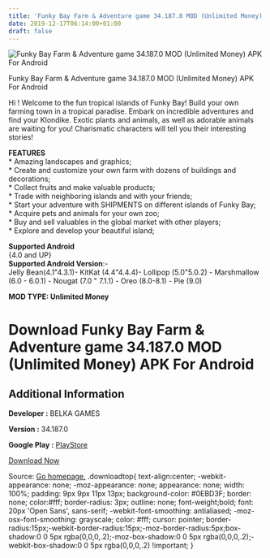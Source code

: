 ```yaml
---
title: 'Funky Bay Farm & Adventure game 34.187.0 MOD (Unlimited Money) APK For Android'
date: 2019-12-17T06:14:00+01:00
draft: false
---
```


![Funky Bay Farm & Adventure game 34.187.0 MOD (Unlimited Money) APK For Android](https://i0.wp.com/apkhome.net/wp-content/uploads/2019/11/Funky-Bay-Farm-Adventure-game.png "Funky Bay Farm & Adventure game 34.187.0 MOD (Unlimited Money) APK For Android")

  

Funky Bay Farm & Adventure game 34.187.0 MOD (Unlimited Money) APK For Android

Hi ! Welcome to the fun tropical islands of Funky Bay! Build your own farming town in a tropical paradise. Embark on incredible adventures and find your Klondike. Exotic plants and animals, as well as adorable animals are waiting for you! Charismatic characters will tell you their interesting stories!

**FEATURES**  
\* Amazing landscapes and graphics;  
\* Create and customize your own farm with dozens of buildings and decorations;  
\* Collect fruits and make valuable products;  
\* Trade with neighboring islands and with your friends;  
\* Start your adventure with SHIPMENTS on different islands of Funky Bay;  
\* Acquire pets and animals for your own zoo;  
\* Buy and sell valuables in the global market with other players;  
\* Explore and develop your beautiful island;

**Supported Android**  
{4.0 and UP}  
**Supported Android Version**:-  
Jelly Bean(4.1"4.3.1)- KitKat (4.4"4.4.4)- Lollipop (5.0"5.0.2) - Marshmallow (6.0 - 6.0.1) - Nougat (7.0 " 7.1.1) - Oreo (8.0-8.1) - Pie (9.0)

**MOD TYPE: Unlimited Money**

Download Funky Bay Farm & Adventure game 34.187.0 MOD (Unlimited Money) APK For Android
=======================================================================================

Additional Information
----------------------

**Developer :** BELKA GAMES

**Version :** 34.187.0

**Google Play :** [PlayStore](https://play.google.com/store/apps/details?id=com.belkatechnologies.fe)

  

[Download Now](https://store4app.co/post/funky-bay-farm-amp-adventure-game-34-187-0-mod-unlimited-money-apk-for-android_1574528189)

  
Source: [Go homepage.](https://store4app.co/post/funky-bay-farm-amp-adventure-game-34-187-0-mod-unlimited-money-apk-for-android_1574528189) .downloadtop{ text-align:center; -webkit-appearance: none; -moz-appearance: none; appearance: none; width: 100%; padding: 9px 9px 11px 13px; background-color: #0EBD3F; border: none; color:#fff; border-radius: 3px; outline: none; font-weight;bold; font: 20px 'Open Sans', sans-serif; -webkit-font-smoothing: antialiased; -moz-osx-font-smoothing: grayscale; color: #fff; cursor: pointer; border-radius:15px;-webkit-border-radius:15px;-moz-border-radius:5px;box-shadow:0 0 5px rgba(0,0,0,.2);-moz-box-shadow:0 0 5px rgba(0,0,0,.2);-webkit-box-shadow:0 0 5px rgba(0,0,0,.2) !important; }